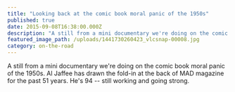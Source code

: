 ```yaml
---
title: "Looking back at the comic book moral panic of the 1950s"
published: true
date: 2015-09-08T16:38:00.000Z
description: "A still from a mini documentary we're doing on the comic book moral panic of the 1950s. Al Jaffee has drawn the fold-in at the back of MAD magazine for the past 51 years. He's 94 -- still working and going strong."
featured_image_path: /uploads/1441730260423_vlcsnap-00008.jpg
category: on-the-road
---
```


A still from a mini documentary we're doing on the comic book moral panic of the 1950s. Al Jaffee has drawn the fold-in at the back of MAD magazine for the past 51 years. He's 94 -- still working and going strong.

